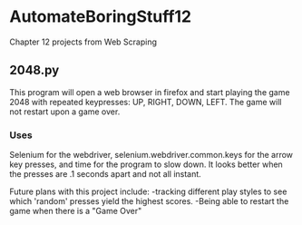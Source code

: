 # AutomateBoringStuff12
Chapter 12 projects from Web Scraping


## 2048.py
This program will open a web browser in firefox and start playing the game 2048 with repeated keypresses: UP, RIGHT, DOWN, LEFT. The game will not restart upon a game over.

### Uses
Selenium for the webdriver, selenium.webdriver.common.keys for the arrow key presses, and time for the program to slow down. It looks better when the presses are .1 seconds apart and not all instant.

Future plans with this project include:
-tracking different play styles to see which 'random' presses yield the highest scores.
-Being able to restart the game when there is a "Game Over"
